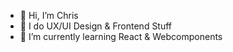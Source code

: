 - 👋 Hi, I’m Chris
- 👀 I do UX/UI Design & Frontend Stuff
- 🌱 I’m currently learning React & Webcomponents


<!---
chrisAtLise/chrisAtLise is a ✨ special ✨ repository because its `README.md` (this file) appears on your GitHub profile.
You can click the Preview link to take a look at your changes.
--->
